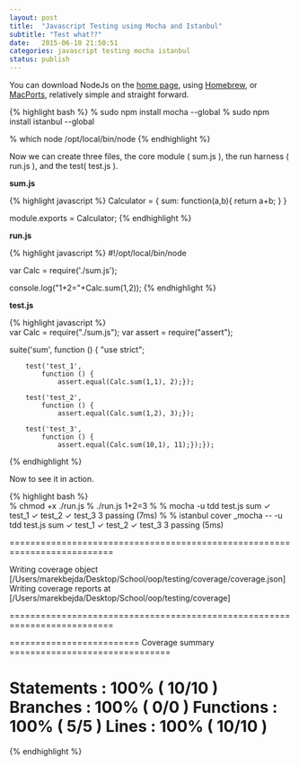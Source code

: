 ```yaml
---
layout: post
title:  "Javascript Testing using Mocha and Istanbul"
subtitle: "Test what??"
date:   2015-06-10 21:50:51
categories: javascript testing mocha istanbul
status: publish
---
```


You can download NodeJs on the [home page](https://nodejs.org/download/), using [Homebrew](http://brew.sh), or [MacPorts](http://macports.org), relatively simple and straight forward.
 
{% highlight bash %}
% sudo npm install mocha --global
% sudo npm install istanbul --global
   
% which node
/opt/local/bin/node
{% endhighlight %} 

Now we can create three files, the core module ( sum.js ), the run harness ( run.js ), and the  test( test.js ).


 
**sum.js**

{% highlight javascript %}
Calculator = {
   sum: function(a,b){
     return a+b;
    }
   }  

module.exports = Calculator;
{% endhighlight %} 


**run.js**

{% highlight javascript %}
#!/opt/local/bin/node

var Calc = require('./sum.js');

console.log("1+2="+Calc.sum(1,2));
{% endhighlight %} 


**test.js**

{% highlight javascript %}  
var Calc = require("./sum.js");
var assert = require("assert");

 suite('sum',
    function () {
        "use strict";

        test('test_1',
            function () {
                assert.equal(Calc.sum(1,1), 2);});

        test('test_2',
            function () {
                assert.equal(Calc.sum(1,2), 3);});

        test('test_3',
            function () {
                assert.equal(Calc.sum(10,1), 11);});});
{% endhighlight %} 
 

Now to see it in action.

{% highlight bash %}  
% chmod +x ./run.js
% ./run.js
1+2=3
%
% mocha -u tdd test.js
  sum
    ✓ test_1
    ✓ test_2
    ✓ test_3
  3 passing (7ms)
%
% istanbul cover _mocha -- -u tdd test.js 
  sum
    ✓ test_1
    ✓ test_2
    ✓ test_3
  3 passing (5ms) 

==========================================================================

Writing coverage object [/Users/marekbejda/Desktop/School/oop/testing/coverage/coverage.json]
Writing coverage reports at [/Users/marekbejda/Desktop/School/oop/testing/coverage]

==========================================================================


========================= Coverage summary ===============================

Statements   : 100% ( 10/10 )
Branches     : 100% ( 0/0 )
Functions    : 100% ( 5/5 )
Lines        : 100% ( 10/10 )
============================================================================
{% endhighlight %} 

